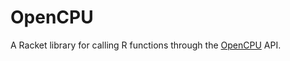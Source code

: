 OpenCPU
=======
A Racket library for calling R functions through the [OpenCPU](https://www.opencpu.org/) API.
